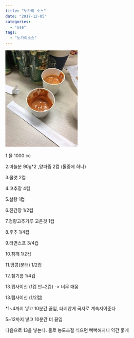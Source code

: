 ```yaml
---
title: "노가리 소스"
date: "2017-12-05"
categories: 
  - "use"
tags: 
  - "노가리소스"
---
```


[![](images/KakaoTalk_20180227_100428808-225x300.jpg)](http://note.heyo.me/wp-content/uploads/2017/12/KakaoTalk_20180227_100428808.jpg)

1.물 1000 cc

2.마늘분 90g\*2 ,양파즙 2컵 (둘중에 하나)

3.물엿 2컵

4.고추장 4컵

5.설탕 1컵

6.진간장 1/2컵

7.청량고추가루 고운것 1컵

8.후추 1/4컵

9.라면스프 3/4컵

10.참깨 1/2컵

11.땅콩(분태) 1/2컵

12.참기름 1/4컵

13.캡사이신 (1컵 반~2컵) -> 너무 매움

13.캡사이신 (1/2컵)

\*1~4까지 넣고 10분간 끓임, 타지않게 국자로 계속저어준다

5~12까지 넣고 10분간 더 끓임

다음으로 13을 넣는다. 물로 농도조절 식으면 뻑뻑해지니 약간 묽게
